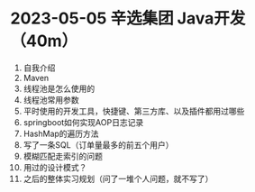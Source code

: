 # 2023-05-05 辛选集团 Java开发（40m）

1. 自我介绍
2. Maven
3. 线程池是怎么使用的
4. 线程池常用参数
5. 平时使用的开发工具，快捷键、第三方库、以及插件都用过哪些
6. springboot如何实现AOP日志记录
7. HashMap的遍历方法
8. 写了一条SQL（订单量最多的前五个用户）
9. 模糊匹配走索引的问题
10. 用过的设计模式？
11. 之后的整体实习规划（问了一堆个人问题，就不写了）

